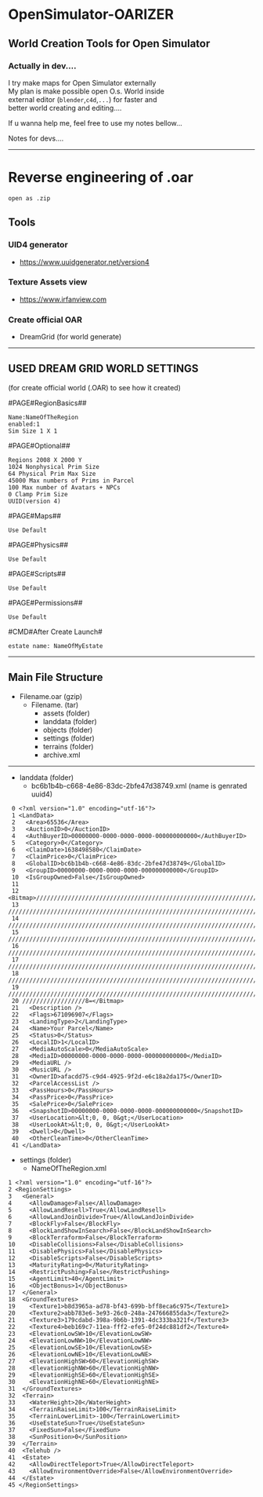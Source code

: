 # OpenSimulator-OARIZER
## World Creation Tools for Open Simulator

### Actually in dev....

I try make maps for Open Simulator externally  
My plan is make possible open O.s. World inside  
external editor (`blender`,`c4d`,`...`) for faster and  
better world creating and editing....  

If u wanna help me, feel free to use my notes bellow...  
  
  
Notes for devs....

---
#          Reverse engineering of .oar  
    
`open as .zip`
  
## Tools

### UID4 generator
 - https://www.uuidgenerator.net/version4  
### Texture Assets view
 - https://www.irfanview.com

### Create official OAR   
 - DreamGrid (for world generate)

---

## USED DREAM GRID  WORLD SETTINGS  
(for create official world (.OAR) to see how it created)  

#PAGE#RegionBasics##  
```
Name:NameOfTheRegion  
enabled:1  
Sim Size 1 X 1  
```
#PAGE#Optional##  
```
Regions 2008 X 2000 Y  
1024 Nonphysical Prim Size  
64 Physical Prim Max Size  
45000 Max numbers of Prims in Parcel  
100 Max number of Avatars + NPCs  
0 Clamp Prim Size  
UUID(version 4)   
```
#PAGE#Maps##  
```
Use Default  
```
#PAGE#Physics##  
```
Use Default  
```
#PAGE#Scripts##  
```
Use Default  
```
#PAGE#Permissions##  
```
Use Default  
```
#CMD#After Create Launch#
```
estate name: NameOfMyEstate  
```
---
## Main File Structure  
- Filename.oar (gzip)  
  - Filename. (tar)  
    - assets (folder)  
    - landdata (folder)  
    - objects (folder)  
    - settings (folder)  
    - terrains (folder)  
    - archive.xml   
---    
- landdata (folder)  
  - bc6b1b4b-c668-4e86-83dc-2bfe47d38749.xml (name is genrated uuid4)  

```
 0 <?xml version="1.0" encoding="utf-16"?>  
 1 <LandData>  
 2   <Area>65536</Area>  
 3   <AuctionID>0</AuctionID>  
 4   <AuthBuyerID>00000000-0000-0000-0000-000000000000</AuthBuyerID>  
 5   <Category>0</Category>  
 6   <ClaimDate>1638498580</ClaimDate>  
 7   <ClaimPrice>0</ClaimPrice>  
 8   <GlobalID>bc6b1b4b-c668-4e86-83dc-2bfe47d38749</GlobalID>  
 9   <GroupID>00000000-0000-0000-0000-000000000000</GroupID>  
 10  <IsGroupOwned>False</IsGroupOwned>  
 11    
 12 <Bitmap>////////////////////////////////////////////////////////////////////////////  
 13 ////////////////////////////////////////////////////////////////////////////////////  
 14 ////////////////////////////////////////////////////////////////////////////////////  
 15 ////////////////////////////////////////////////////////////////////////////////////  
 16 ////////////////////////////////////////////////////////////////////////////////////  
 17 ////////////////////////////////////////////////////////////////////////////////////  
 18 ////////////////////////////////////////////////////////////////////////////////////  
 19 ////////////////////////////////////////////////////////////////////////////////////  
 20 //////////////////8=</Bitmap>  
 21   <Description />  
 22   <Flags>671096907</Flags>  
 23   <LandingType>2</LandingType>  
 24   <Name>Your Parcel</Name>  
 25   <Status>0</Status>  
 26   <LocalID>1</LocalID>  
 27   <MediaAutoScale>0</MediaAutoScale>  
 28   <MediaID>00000000-0000-0000-0000-000000000000</MediaID>  
 29   <MediaURL />  
 30   <MusicURL />  
 31   <OwnerID>afacdd75-c9d4-4925-9f2d-e6c18a2da175</OwnerID>  
 32   <ParcelAccessList />  
 33   <PassHours>0</PassHours>  
 34   <PassPrice>0</PassPrice>  
 35   <SalePrice>0</SalePrice>  
 36   <SnapshotID>00000000-0000-0000-0000-000000000000</SnapshotID>  
 37   <UserLocation>&lt;0, 0, 0&gt;</UserLocation>  
 38   <UserLookAt>&lt;0, 0, 0&gt;</UserLookAt>  
 39   <Dwell>0</Dwell>  
 40   <OtherCleanTime>0</OtherCleanTime>  
 41 </LandData>
```

- settings (folder)
  - NameOfTheRegion.xml  

```
1 <?xml version="1.0" encoding="utf-16"?>  
2 <RegionSettings>  
3   <General>  
4     <AllowDamage>False</AllowDamage>  
5     <AllowLandResell>True</AllowLandResell>  
6     <AllowLandJoinDivide>True</AllowLandJoinDivide>  
7     <BlockFly>False</BlockFly>  
8     <BlockLandShowInSearch>False</BlockLandShowInSearch>  
9     <BlockTerraform>False</BlockTerraform>  
10    <DisableCollisions>False</DisableCollisions>  
11    <DisablePhysics>False</DisablePhysics>  
12    <DisableScripts>False</DisableScripts>  
13    <MaturityRating>0</MaturityRating>  
14    <RestrictPushing>False</RestrictPushing>  
15    <AgentLimit>40</AgentLimit>  
16    <ObjectBonus>1</ObjectBonus>  
17  </General>  
18  <GroundTextures>  
19    <Texture1>b8d3965a-ad78-bf43-699b-bff8eca6c975</Texture1>  
20    <Texture2>abb783e6-3e93-26c0-248a-247666855da3</Texture2>  
21    <Texture3>179cdabd-398a-9b6b-1391-4dc333ba321f</Texture3>  
22    <Texture4>beb169c7-11ea-fff2-efe5-0f24dc881df2</Texture4>  
23    <ElevationLowSW>10</ElevationLowSW>  
24    <ElevationLowNW>10</ElevationLowNW>  
25    <ElevationLowSE>10</ElevationLowSE>  
26    <ElevationLowNE>10</ElevationLowNE>  
27    <ElevationHighSW>60</ElevationHighSW>  
28    <ElevationHighNW>60</ElevationHighNW>  
29    <ElevationHighSE>60</ElevationHighSE>  
30    <ElevationHighNE>60</ElevationHighNE>  
31  </GroundTextures>  
32  <Terrain>  
33    <WaterHeight>20</WaterHeight>  
34    <TerrainRaiseLimit>100</TerrainRaiseLimit>  
35    <TerrainLowerLimit>-100</TerrainLowerLimit>  
36    <UseEstateSun>True</UseEstateSun>  
37    <FixedSun>False</FixedSun>  
38    <SunPosition>0</SunPosition>  
39  </Terrain>  
40  <Telehub />  
41  <Estate>  
42    <AllowDirectTeleport>True</AllowDirectTeleport>  
43    <AllowEnvironmentOverride>False</AllowEnvironmentOverride>  
44  </Estate>  
45 </RegionSettings>  		
 ```
															
															
															
															
															
															
															
															
															
															
															
